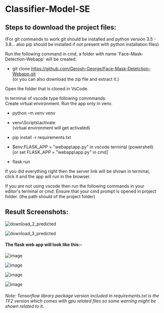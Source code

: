 # Classifier-Model-SE
## Steps to download the project files:

(For git commands to work git should be installed and python version 3.5 - 3.8... also pip should be installed if not present with python installation files)

Run the following command in cmd, a folder with name 'Face-Mask-Detection-Webapp' will be created:
- git clone https://github.com/Gerosh-George/Face-Mask-Detetction-Webapp.git <br>
(or you can also download the zip file and extract it.) <br>

Open the folder that is cloned in VsCode.

In terminal of vscode type following commmands: <br>
Create virtual environment. Run the app only in venv.
- python -m venv venv
- venv\Scripts\activate <br>
(virtual environment will get activated)

- pip install -r requirements.txt

- $env:FLASK_APP = "webapp\app.py" in vscode terminal (powershell) <br>
  [or set FLASK_APP = "webapp\app.py" in cmd]

- flask run 

If you did everything right then the server link will be shown in terminal, click it and the app will run in the browser.

If you are not using vscode then run the following commands in your editor's terminal or cmd. Ensure that your cmd prompt is opened in project folder. (the path should of the project folder) 


## Result Screenshots:

![download_2_predicted](https://user-images.githubusercontent.com/62696039/98636754-79550100-234d-11eb-8013-d8b6bc6744fc.jpg)

![download_3_predicted](https://user-images.githubusercontent.com/62696039/98637954-309e4780-234f-11eb-853a-44b646773d33.jpg)

#### The flask web app will look like this:-
![image](https://user-images.githubusercontent.com/62696039/98637287-43644c80-234e-11eb-94be-8dccb59de41d.png)

![image](https://user-images.githubusercontent.com/62696039/98637403-62fb7500-234e-11eb-92fa-128e22ab5f70.png)

![image](https://user-images.githubusercontent.com/62696039/98637494-79093580-234e-11eb-8989-a16c815b5386.png)

![image](https://user-images.githubusercontent.com/62696039/98637564-8d4d3280-234e-11eb-9f7e-e2b13aef8aa5.png)



<h6>Note: Tensorflow library  package version included in requirements.txt is the TF2 version which comes with gpu related files so some warning might be shown related to it. </h6>



